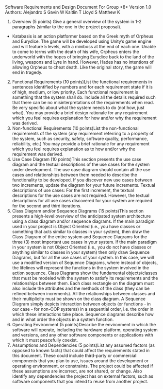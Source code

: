 Software Requirements and Design 
Document 
For
Group <8>
Version 1.0
Authors: 
Alejandro S
Gavin W
Kaitlin T
Lloyd S
Matthew K
1. Overview (5 points) Give a general overview of the system in 1-2 paragraphs (similar to the one in the project 
proposal). 
- Katabasis is an action platformer based on the Greek myth of Orpheus and Eurydice. The game will be developed using Unity’s game engine and will feature 5 levels, with a miniboss at the end of each one. Unable to come to terms with the death of his wife, Orpheus enters the underworld with the hopes of bringing Eurydice back to the land of the living, weapons and Lyre in hand. However, Hades has no intentions of allowing Orpheus to cheat death. Like the original story, the game will end in tragedy.
2. Functional Requirements (10 points)List the functional requirements in sentences identified by numbers and for each requirement 
state if it is of high, medium, or low priority. Each functional requirement is something that the 
system shall do. Include all the details required such that there can be no misinterpretations of 
the requirements when read. Be very specific about what the system needs to do (not how, just 
what). You may provide a brief design rationale for any requirement which you feel requires 
explanation for how and/or why the requirement was derived.
3. Non-functional Requirements (10 points)List the non-functional requirements of the system (any requirement referring to a property of 
the system, such as security, safety, software quality, performance, reliability, etc.) You may 
provide a brief rationale for any requirement which you feel requires explanation as to how and/or 
why the requirement was derived.
4. Use Case Diagram (10 points)This section presents the use case diagram and the textual descriptions of the use cases for 
the system under development. The use case diagram should contain all the use cases and 
relationships between them needed to describe the functionality to be developed. If you discover 
new use cases between two increments, update the diagram for your future increments. 
Textual descriptions of use cases: For the first increment, the textual descriptions for the use 
cases are not required. However, the textual descriptions for all use cases discovered for your 
system are required for the second and third iterations.
5. Class Diagram and/or Sequence Diagrams (15 points)This section presents a high-level overview of the anticipated system architecture using a class 
diagram and/or sequence diagrams. 
If the main paradigm used in your project is Object Oriented (i.e., you have classes or 
something that acts similar to classes in your system), then draw the Class Diagram of the 
entire system and Sequence Diagrams for the three (3) most important use cases in your 
system. 
If the main paradigm in your system is not Object Oriented (i.e., you do not have classes or 
anything similar to classes in your system) then only draw Sequence Diagrams, but for all the 
use cases of your system. In this case, we will use a modified version of Sequence Diagrams, 
where instead of objects, the lifelines will represent the functions in the system involved in the 
action sequence. 
Class Diagrams show the fundamental objects/classes that must be modeled with the system 
to satisfy its requirements and the relationships between them. Each class rectangle on the 
diagram must also include the attributes and the methods of the class (they can be refined 
between increments).  All the relationships between classes and their multiplicity must be 
shown on the class diagram. 
A Sequence Diagram simply depicts interaction between objects (or functions - in our case - 
for non-OOP systems) in a sequential order, i.e. the order in which these interactions take place. 
Sequence diagrams describe how and in what order the objects in a system function. 
6. Operating Environment (5 points)Describe the environment in which the software will operate, including the hardware platform, 
operating system and versions, and any other software components or applications with which it 
must peacefully coexist.
7. Assumptions and Dependencies (5 points)List any assumed factors (as opposed to known facts) that could affect the requirements stated in 
this document. These could include third-party or commercial components that you plan to use, 
issues around the development or operating environment, or constraints. The project could be 
affected if these assumptions are incorrect, are not shared, or change. Also identify any 
dependencies the project has on external factors, such as software components that you intend 
to reuse from another project.
